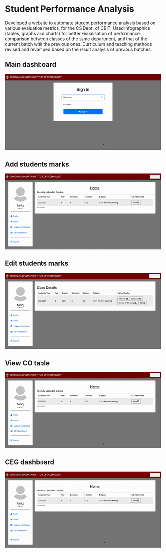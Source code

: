 # Student Performance Analysis

Developed a website to automate student performance analysis based on various evaluation metrics, for the CS Dept. of CBIT. Used infographics (tables, graphs and charts) for better visualisation of performance comparison between classes of the same department, and that of the current batch with the previous ones. Curriculum and teaching methods revised and revamped based on the result analysis of previous batches.

## Main dashboard
![](img/main.gif)

## Add students marks
![](img/add_marks.gif)

## Edit students marks
![](img/edit_marks.gif)

## View CO table
![](img/view_co.gif)

## CEG dashboard
![](img/ceg.gif)


